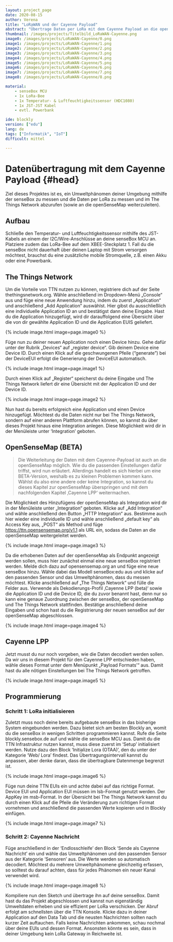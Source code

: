 ```yaml
---
layout: project_page  
date: 2020-08-15  
author: Verena
title: "LoRaWAN und der Cayenne Payload"
abstract: "Übertrage Daten per LoRa mit dem Cayenne Payload an die openSenseMap." 
thumbnail: /images/projects/Titelbild_LoRaWAN-Cayenne.png
image0: /images/projects/LoRaWAN-Cayenne/0.png
image1: /images/projects/LoRaWAN-Cayenne/1.png
image2: /images/projects/LoRaWAN-Cayenne/2.png
image3: /images/projects/LoRaWAN-Cayenne/3.png
image4: /images/projects/LoRaWAN-Cayenne/4.png
image5: /images/projects/LoRaWAN-Cayenne/5.png
image6: /images/projects/LoRaWAN-Cayenne/6.png
image7: /images/projects/LoRaWAN-Cayenne/7.png
image8: /images/projects/LoRaWAN-Cayenne/8.png

material: 
    - senseBox MCU 
    - 1x LoRa-Bee
    - 1x Temperatur- & Luftfeuchtigkeitssensor (HDC1080)
    - 1x JST-JST Kabel  
    - evtl. Powerbank

ide: blockly
version: ["edu"]    
lang: de 
tags: ["Informatik", "IoT"] 
difficult: mittel

---
```

# Datenübertragung mit dem Cayenne Payload {#head}
Ziel dieses Projektes ist es, ein Umweltphänomen deiner Umgebung mithilfe der senseBox zu messen und die Daten per LoRa zu messen und im The Things Network abzurufen (sowie an die openSenseMap weiterzuleiten).

## Aufbau
Schließe den Temperatur- und Luftfeuchtigkeitssensor mithilfe des JST-Kabels an einem der I2C/Wire-Anschlüsse an deine senseBox MCU an. Platziere zudem das LoRa-Bee auf dem XBEE-Steckplatz 1.  Fall du die senseBox nicht dauerhaft über deinen Laptop mit Strom versorgen möchtest, brauchst du eine zusätzliche mobile Stromquelle, z.B. einen Akku oder eine Powerbank. 

## The Things Network
Um die Vorteile von TTN nutzen zu können, registriere dich auf der Seite thethingsnetwork.org. Wähle anschließend im Dropdown-Menü „Console“ aus und füge eine neue Anwendung hinzu, indem du zuerst „Application“ und anschließend „Add Application“ auswählst. Hier gibst du ausschließlich eine individuelle Application ID an und bestätigst dann deine Eingabe. 
Hast du die Application hinzugefügt, wird dir darauffolgend eine Übersicht über die von dir gewählte Application ID und die Application EUIS geliefert.

{% include image.html image=page.image0 %}

Füge nun zu deiner neuen Application noch einen Device hinzu. Gehe dafür unter der Rubrik „Devices“ auf „register device“. Gib deinem Device eine Device ID. Durch einen Klick auf die geschwungenen Pfeile (“generate”) bei der DeviceEUI erfolgt die Generierung der DeviceEUI automatisch.

{% include image.html image=page.image1 %}

Durch einen Klick auf „Register“ speicherst du deine Eingabe und The Things Network liefert dir eine Übersicht mit der Application ID und der Device ID. 

{% include image.html image=page.image2 %}

Nun hast du bereits erfolgreich eine Application und einen Device hinzugefügt. Möchtest du die Daten nicht nur bei The Things Network, sondern auf einer anderen Plattform abrufen können, so kannst du über dieses Projekt hinaus eine Integration anlegen. Diese Möglichkeit wird dir in der Menüleiste unter ‘Integration’ geboten. 

## OpenSenseMap (BETA)

> Die Weiterleitung der Daten mit dem Cayenne-Payload ist auch an die openSenseMap möglich. Wie du die passenden Einstellungen dafür triffst, wird nun erläutert. Allerdings handelt es sich hierbei um eine BETA-Version, weshalb es zu kleinen Problemen kommen kann. Wählst du also eine andere oder keine Integration, so kannst du dieses Kapitel zur openSenseMap überspringen und mit dem nachfolgenden Kapitel ‚Cayenne LPP‘ weitermachen.

Die Möglichkeit des Hinzufügens der openSenseMap als Integration wird dir in der Menüleiste unter „Integration“ geboten. Klicke auf „Add Integration“ und wähle anschließend den Button „HTTP Integration“ aus. Bestimme auch hier wieder eine individuelle ID und wähle anschließend „default key“ als Access Key aus, „POST“ als Method und füge https://ttn.opensensemap.org/v1.1 als URL ein, sodass die Daten an die openSenseMap weitergeleitet werden. 

{% include image.html image=page.image3 %}

Da die erhobenen Daten auf der openSenseMap als Endpunkt angezeigt werden sollen, muss hier zunächst einmal eine neue senseBox registriert werden. Melde dich dazu auf opensensemap.org an und füge eine neue senseBox hinzu. Wähle dabei das Modell senseBox:edu aus und klicke auf den passenden Sensor und das Umweltphänomen, dass du messen möchtest. Klicke anschließend auf „The Things Network“ und fülle die Felder aus. Verwende als Dekodierungs-Profil ‚Cayenne LPP (beta)‘ sowie die Application ID und die Device ID, die du zuvor benannt hast, denn nur so kann eine genaue Zuordnung zwischen der senseBox, der openSenseMap und The Things Network stattfinden. 
Bestätige anschließend deine Eingaben und schon hast du die Registrierung der neuen senseBox auf der openSenseMap abgeschlossen.  

{% include image.html image=page.image4 %}

## Cayenne LPP

Jetzt musst du nur noch vorgeben, wie die Daten decodiert werden sollen. Da wir uns in diesem Projekt für den Cayenne LPP entschieden haben, wähle dieses Format unter dem Menüpunkt „Payload Formats’“ aus. Damit hast du alle nötigen Einstellungen bei The Things Network getroffen. 

{% include image.html image=page.image5 %}

## Programmierung 
### Schritt 1: LoRa initialisieren
Zuletzt muss noch deine bereits aufgebaute senseBox in das bisherige System eingebunden werden. Dazu bietet sich am besten Blockly an, womit du die senseBox in wenigen Schritten programmieren kannst. Rufe die Seite blockly.sensebox.de auf und wähle die senseBox MCU aus. Damit du die TTN Infrastruktur nutzen kannst, muss diese zuerst im ‘Setup’ initialisiert werden. Nutze dazu den Block ‘Initialize Lora (OTAA)’, den du unter der Kategorie ‘Web/ Lora’ findest. Das Übertragungsintervall kannst du anpassen, aber denke daran, dass die übertragbare Datenmenge begrenzt ist. 

{% include image.html image=page.image6 %}

Füge nun deine TTN EUIs ein und achte dabei auf das richtige Format. Device EUI und Application EUI müssen im lsb-Format genutzt werden. Der AppKey im msb-Format. In der Übersicht bei The Things Network kannst du durch einen Klick auf die Pfeile die Veränderung zum richtigen Format vornehmen und anschließend die passenden Werte kopieren und in Blockly einfügen.

{% include image.html image=page.image7 %}

### Schritt 2: Cayenne Nachricht

Füge anschließend in der ‘Endlosschleife’ den Block ‘Sende als Cayenne Nachricht’ ein und wähle das Umweltphänomen und den passenden Sensor aus der Kategorie ‘Sensoren’ aus. Die Werte werden so automatisch decodiert. Möchtest du mehrere Umweltphänomene gleichzeitig erfassen, so solltest du darauf achten, dass für jedes Phänomen ein neuer Kanal verwendet wird. 

{% include image.html image=page.image8 %}

Kompiliere nun den Sketch und übertrage ihn auf deine senseBox. Damit hast du das Projekt abgeschlossen und kannst nun eigenständig Umweltdaten erheben und sie effizient per LoRa verschicken. Der Abruf erfolgt am schnellsten über die TTN Konsole. Klicke dazu in deiner Application auf den Data Tab und die neusten Nachrichten sollten nach kurzer Zeit auftauchen. Falls keine Nachrichten ankommen, schau nochmal über deine EUIs und dessen Format. Ansonsten könnte es sein, dass in deiner Umgebung kein LoRa Gateway in Reichweite ist.